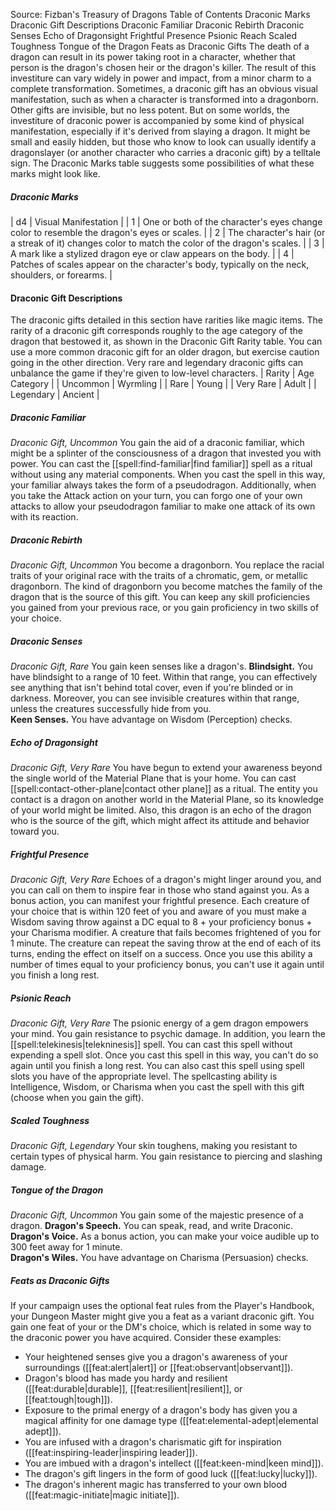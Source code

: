 Source: Fizban's Treasury of Dragons
Table of Contents
Draconic Marks
Draconic Gift Descriptions
Draconic Familiar
Draconic Rebirth
Draconic Senses
Echo of Dragonsight
Frightful Presence
Psionic Reach
Scaled Toughness
Tongue of the Dragon
Feats as Draconic Gifts
The death of a dragon can result in its power taking root in a character, whether that person is the dragon's chosen heir or the dragon's killer. The result of this investiture can vary widely in power and impact, from a minor charm to a complete transformation.
Sometimes, a draconic gift has an obvious visual manifestation, such as when a character is transformed into a dragonborn. Other gifts are invisible, but no less potent. But on some worlds, the investiture of draconic power is accompanied by some kind of physical manifestation, especially if it's derived from slaying a dragon. It might be small and easily hidden, but those who know to look can usually identify a dragonslayer (or another character who carries a draconic gift) by a telltale sign. The Draconic Marks table suggests some possibilities of what these marks might look like.
##### Draconic Marks
| d4 | Visual Manifestation |
| 1 | One or both of the character's eyes change color to resemble the dragon's eyes or scales. |
| 2 | The character's hair (or a streak of it) changes color to match the color of the dragon's scales. |
| 3 | A mark like a stylized dragon eye or claw appears on the body. |
| 4 | Patches of scales appear on the character's body, typically on the neck, shoulders, or forearms. |
#### Draconic Gift Descriptions
The draconic gifts detailed in this section have rarities like magic items. The rarity of a draconic gift corresponds roughly to the age category of the dragon that bestowed it, as shown in the Draconic Gift Rarity table.
You can use a more common draconic gift for an older dragon, but exercise caution going in the other direction. Very rare and legendary draconic gifts can unbalance the game if they're given to low-level characters.
| Rarity | Age Category |
| Uncommon | Wyrmling |
| Rare | Young |
| Very Rare | Adult |
| Legendary | Ancient |
##### Draconic Familiar
*Draconic Gift, Uncommon*
You gain the aid of a draconic familiar, which might be a splinter of the consciousness of a dragon that invested you with power.
You can cast the [[spell:find-familiar|find familiar]] spell as a ritual without using any material components. When you cast the spell in this way, your familiar always takes the form of a pseudodragon.
Additionally, when you take the Attack action on your turn, you can forgo one of your own attacks to allow your pseudodragon familiar to make one attack of its own with its reaction.
##### Draconic Rebirth
*Draconic Gift, Uncommon*
You become a dragonborn. You replace the racial traits of your original race with the traits of a chromatic, gem, or metallic dragonborn. The kind of dragonborn you become matches the family of the dragon that is the source of this gift. You can keep any skill proficiencies you gained from your previous race, or you gain proficiency in two skills of your choice.
##### Draconic Senses
*Draconic Gift, Rare*
You gain keen senses like a dragon's.
**Blindsight.** You have blindsight to a range of 10 feet. Within that range, you can effectively see anything that isn't behind total cover, even if you're blinded or in darkness. Moreover, you can see invisible creatures within that range, unless the creatures successfully hide from you.  
**Keen Senses.** You have advantage on Wisdom (Perception) checks.
##### Echo of Dragonsight
*Draconic Gift, Very Rare*
You have begun to extend your awareness beyond the single world of the Material Plane that is your home.
You can cast [[spell:contact-other-plane|contact other plane]] as a ritual. The entity you contact is a dragon on another world in the Material Plane, so its knowledge of your world might be limited. Also, this dragon is an echo of the dragon who is the source of the gift, which might affect its attitude and behavior toward you.
##### Frightful Presence
*Draconic Gift, Very Rare*
Echoes of a dragon's might linger around you, and you can call on them to inspire fear in those who stand against you.
As a bonus action, you can manifest your frightful presence. Each creature of your choice that is within 120 feet of you and aware of you must make a Wisdom saving throw against a DC equal to 8 + your proficiency bonus + your Charisma modifier. A creature that fails becomes frightened of you for 1 minute. The creature can repeat the saving throw at the end of each of its turns, ending the effect on itself on a success.
Once you use this ability a number of times equal to your proficiency bonus, you can't use it again until you finish a long rest.
##### Psionic Reach
*Draconic Gift, Very Rare*
The psionic energy of a gem dragon empowers your mind. You gain resistance to psychic damage.
In addition, you learn the [[spell:telekinesis|telekninesis]] spell. You can cast this spell without expending a spell slot. Once you cast this spell in this way, you can't do so again until you finish a long rest. You can also cast this spell using spell slots you have of the appropriate level. The spellcasting ability is Intelligence, Wisdom, or Charisma when you cast the spell with this gift (choose when you gain the gift).
##### Scaled Toughness
*Draconic Gift, Legendary*
Your skin toughens, making you resistant to certain types of physical harm. You gain resistance to piercing and slashing damage.
##### Tongue of the Dragon
*Draconic Gift, Uncommon*
You gain some of the majestic presence of a dragon.
**Dragon's Speech.** You can speak, read, and write Draconic.  
**Dragon's Voice.** As a bonus action, you can make your voice audible up to 300 feet away for 1 minute.  
**Dragon's Wiles.** You have advantage on Charisma (Persuasion) checks.
##### Feats as Draconic Gifts
If your campaign uses the optional feat rules from the Player's Handbook, your Dungeon Master might give you a feat as a variant draconic gift. You gain one feat of your or the DM's choice, which is related in some way to the draconic power you have acquired. Consider these examples:
* Your heightened senses give you a dragon's awareness of your surroundings ([[feat:alert|alert]] or [[feat:observant|observant]]).
* Dragon's blood has made you hardy and resilient ([[feat:durable|durable]], [[feat:resilient|resilient]], or [[feat:tough|tough]]).
* Exposure to the primal energy of a dragon's body has given you a magical affinity for one damage type ([[feat:elemental-adept|elemental adept]]).
* You are infused with a dragon's charismatic gift for inspiration ([[feat:inspiring-leader|inspiring leader]]).
* You are imbued with a dragon's intellect ([[feat:keen-mind|keen mind]]).
* The dragon's gift lingers in the form of good luck ([[feat:lucky|lucky]]).
* The dragon's inherent magic has transferred to your own blood ([[feat:magic-initiate|magic initiate]]).
